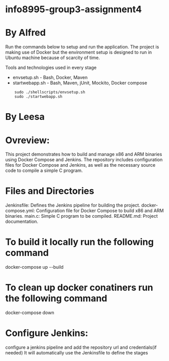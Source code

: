 # info8995-group3-assignment4

# By Alfred

Run the commands below to setup and run the application. The project is making use of Docker but the environment setup is designed to run in Ubuntu machine because of scarcity of time.

Tools and technologies used in every stage
- envsetup.sh - Bash, Docker, Maven
- startwebapp.sh - Bash, Maven, jUnit, Mockito, Docker compose

```shell
    sudo ./shellscripts/envsetup.sh
    sudo ./startwebapp.sh
```

# By Leesa

# Ovreview: 
This project demonstrates how to build and manage x86 and ARM binaries using Docker Compose and Jenkins. The repository includes configuration files for Docker Compose and Jenkins, as well as the necessary source code to compile a simple C program.

# Files and Directories
Jenkinsfile: Defines the Jenkins pipeline for building the project. 
docker-compose.yml: Configuration file for Docker Compose to build x86 and ARM binaries. 
main.c: Simple C program to be compiled. 
README.md: Project documentation.

# To build it locally run the following command
docker-compose up --build

# To clean up docker conatiners run the following command
docker-compose down

# Configure Jenkins:
configure a jenkins pipeline and add the repository url and credentials(if needed)
It will automatically use the Jenkinsfile to define the stages
